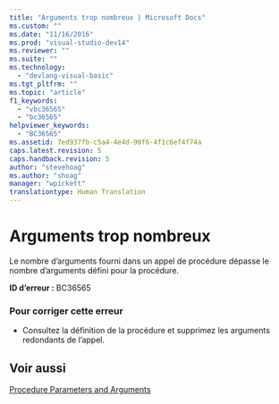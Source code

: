 ```yaml
---
title: "Arguments trop nombreux | Microsoft Docs"
ms.custom: ""
ms.date: "11/16/2016"
ms.prod: "visual-studio-dev14"
ms.reviewer: ""
ms.suite: ""
ms.technology: 
  - "devlang-visual-basic"
ms.tgt_pltfrm: ""
ms.topic: "article"
f1_keywords: 
  - "vbc36565"
  - "bc36565"
helpviewer_keywords: 
  - "BC36565"
ms.assetid: 7ed937fb-c5a4-4e4d-90f6-4f1c6ef4f74a
caps.latest.revision: 5
caps.handback.revision: 5
author: "stevehoag"
ms.author: "shoag"
manager: "wpickett"
translationtype: Human Translation
---
```

# Arguments trop nombreux
Le nombre d’arguments fourni dans un appel de procédure dépasse le nombre d’arguments défini pour la procédure.  
  
 **ID d’erreur :** BC36565  
  
### Pour corriger cette erreur  
  
-   Consultez la définition de la procédure et supprimez les arguments redondants de l’appel.  
  
## Voir aussi  
 [Procedure Parameters and Arguments](../../visual-basic/programming-guide/language-features/procedures/procedure-parameters-and-arguments.md)